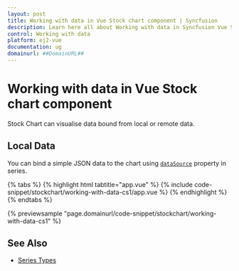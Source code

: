 ```yaml
---
layout: post
title: Working with data in Vue Stock chart component | Syncfusion
description: Learn here all about Working with data in Syncfusion Vue Stock chart component of Syncfusion Essential JS 2 and more.
control: Working with data 
platform: ej2-vue
documentation: ug
domainurl: ##DomainURL##
---
```

<!-- markdownlint-disable MD036 -->

# Working with data in Vue Stock chart component

Stock Chart can visualise data bound from local or remote data.

## Local Data

You can bind a simple JSON data to the chart using [`dataSource`](https://ej2.syncfusion.com/vue/documentation/api/stock-chart/stockSeriesModel/#datasource) property in series.

{% tabs %}
{% highlight html tabtitle="app.vue" %}
{% include code-snippet/stockchart/working-with-data-cs1/app.vue %}
{% endhighlight %}
{% endtabs %}
        
{% previewsample "page.domainurl/code-snippet/stockchart/working-with-data-cs1" %}

## See Also

* [Series Types](./series-types/)